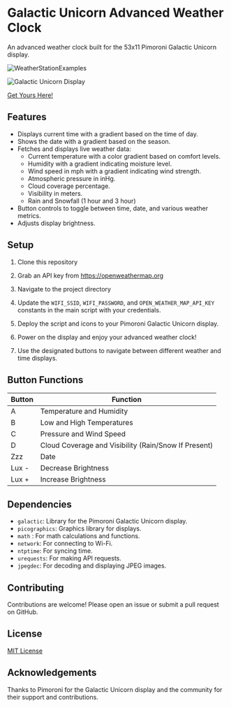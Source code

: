 # Galactic Unicorn Advanced Weather Clock

An advanced weather clock built for the 53x11 Pimoroni Galactic Unicorn display.

![WeatherStationExamples](https://github.com/TagWolf/UnicornWeatherStation/assets/8665128/ce3ee61b-f811-4c15-9eee-06c5e8b829d8)

![Galactic Unicorn Display](https://shop.pimoroni.com/cdn/shop/products/galactic-unicorn-1_768x768.jpg)

[Get Yours Here!](https://shop.pimoroni.com/products/space-unicorns?variant=40842033561683)

## Features

- Displays current time with a gradient based on the time of day.
- Shows the date with a gradient based on the season.
- Fetches and displays live weather data:
  - Current temperature with a color gradient based on comfort levels.
  - Humidity with a gradient indicating moisture level.
  - Wind speed in mph with a gradient indicating wind strength.
  - Atmospheric pressure in inHg.
  - Cloud coverage percentage.
  - Visibility in meters.
  - Rain and Snowfall (1 hour and 3 hour)
- Button controls to toggle between time, date, and various weather metrics.
- Adjusts display brightness.

## Setup

1. Clone this repository
2. Grab an API key from https://openweathermap.org
3. Navigate to the project directory
4. Update the `WIFI_SSID`, `WIFI_PASSWORD`, and `OPEN_WEATHER_MAP_API_KEY` constants in the main script with your credentials.

5. Deploy the script and icons to your Pimoroni Galactic Unicorn display.
6. Power on the display and enjoy your advanced weather clock!
7. Use the designated buttons to navigate between different weather and time displays.

## Button Functions

| Button | Function                                  |
|--------|-------------------------------------------|
| A      | Temperature and Humidity                 |
| B      | Low and High Temperatures                |
| C      | Pressure and Wind Speed                  |
| D      | Cloud Coverage and Visibility (Rain/Snow If Present) |
| Zzz    | Date                                      |
| Lux -  | Decrease Brightness                      |
| Lux +  | Increase Brightness                      |


## Dependencies

- `galactic`: Library for the Pimoroni Galactic Unicorn display.
- `picographics`: Graphics library for displays.
- `math` : For math calculations and functions.
- `network`: For connecting to Wi-Fi.
- `ntptime`: For syncing time.
- `urequests`: For making API requests.
- `jpegdec`: For decoding and displaying JPEG images.

## Contributing

Contributions are welcome! Please open an issue or submit a pull request on GitHub.

## License

[MIT License](LICENSE)

## Acknowledgements

Thanks to Pimoroni for the Galactic Unicorn display and the community for their support and contributions.
